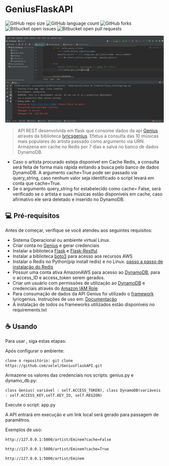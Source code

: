 
# GeniusFlaskAPI

<!---Esses são exemplos. Veja https://shields.io para outras pessoas ou para personalizar este conjunto de escudos. Você pode querer incluir dependências, status do projeto e informações de licença aqui--->

![GitHub repo size](https://img.shields.io/github/repo-size/iuricode/README-template?style=for-the-badge)
![GitHub language count](https://img.shields.io/github/languages/count/iuricode/README-template?style=for-the-badge)
![GitHub forks](https://img.shields.io/github/forks/iuricode/README-template?style=for-the-badge)
![Bitbucket open issues](https://img.shields.io/bitbucket/issues/iuricode/README-template?style=for-the-badge)
![Bitbucket open pull requests](https://img.shields.io/bitbucket/pr-raw/iuricode/README-template?style=for-the-badge)

<img src="app.png" alt="exemplo imagem">

> API REST desenvolvida em flask que consome dados da api [Genius](https://docs.genius.com/) através da biblioteca [lyricsgenius](https://github.com/johnwmillr/LyricsGenius). Efetua a consulta das 10 músicas mais populares do artista passado como argumento via URN. Armazena em cache no Redis por 7 dias e salva no banco de dados DynamoDB. 
* Caso o artista procurado esteja disponível em Cache Redis, a consulta será feita de forma mais rápida evitando a busca pelo banco de dados DynamoDB. A argumento cache=True pode ser passado via query_string, caso nenhum valor seja identificado o script levará em conta que cache=True.
* Se o argumento query_string for estabelecido como cache= False, será verificado se o artista e suas músicas estão disponíveis em cache, caso afirmativo ele será deletado e inserido no DynamoDB.


## 💻 Pré-requisitos

Antes de começar, verifique se você atendeu aos seguintes requisitos:
* Sistema Operacional ou ambiente virtual Linux.
* Criar conta no [Genius](https://docs.genius.com/) e gerar credenciais
* Instalar a biblioteca [Flask](https://flask.palletsprojects.com/en/2.0.x/) e [Flask-Restful](https://flask-restful.readthedocs.io/en/latest/) 
* Instalar a biblioteca [boto3](https://boto3.amazonaws.com/v1/documentation/api/latest/index.html) para acesso aos recursos AWS
* Instalar o Redis no Python(pip install redis) e no Linux. [passo a passo de instalação do Redis](https://danielcorcoranssql.wordpress.com/2019/03/19/setting-up-redis-cache-with-flask/)
* Possuir uma conta ativa AmazonAWS para acesso ao [DynamoDB](https://aws.amazon.com/pt/dynamodb/), para o access_ID e access_token serem gerados.
* Criar um usuário com permissões de utilização ao [DynamoDB](https://aws.amazon.com/pt/dynamodb/) e credenciais através do [Amazon IAM Role](https://docs.aws.amazon.com/pt_br/IAM/latest/UserGuide/id_roles.html)
* Para consumação de dados da API Genius foi utilizado o [framework](https://github.com/johnwmillr/LyricsGenius) lyricgenius. Instruções de uso em: [Documentação](https://lyricsgenius.readthedocs.io/en/master/reference/types.html#classes)
* A instalação de todos os frameworks utilizados estão disponíveis no requirements.txt 
## ☕ Usando <GeniusFlaskAPI>

Para usar <GeniusFlaskAPI>, siga estas etapas:

  Após configurar o ambiente:
```
clone o repositório: git clone https://github.com/xelel/GeniusFlaskAPI.git
```

 Armazene os valores das credenciais nos scripts: genius.py e dynamo_db.py:
```
class Genius( variável : self.ACCESS_TOKEN), class DynamoDB(variáveis : self.ACCESS_KEY,self.KEY_ID, self.REGION)
```

Execute o script: app.py
 
A API entrará em execução e um link local será gerado para passagem de paramêtros.

Exemplos de uso:
```
http://127.0.0.1:5000/artist/Eminem?cache=False
```
  
```
http://127.0.0.1:5000/artist/Eminem?cache=True
```
  
```
http://127.0.0.1:5000/artist/Eminem
```


